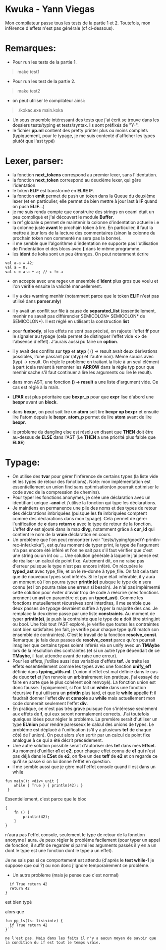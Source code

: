 # Kwuka - Yann Viegas

Mon compilateur passe tous les tests de la partie 1 et 2. Toutefois, mon inférence d'effets n'est pas générale (cf ci-dessous).

# Remarques:
- Pour run les tests de la partie 1.
> make test1
- Pour run les test de la partie 2.
> make test2
- on peut utiliser le compilateur ainsi:
> ./kokac.exe main.koka
- Un sous ensemble intéressant des tests que j'ai écrit se trouve dans les dossiers tests/typing et tests/syntax. Ils sont préfixés de "Y-".
- le fichier **pp.ml** contient des pretty printer plus ou moins complets (typiquement, pour le typage, je me suis contenté d'afficher les types plutôt que l'ast typé)

# Lexer, parser:
- la fonction **next_tokens** correspond au premier lexer, sans l'identation.
- la fonction **next_token** correspond au deuxième lexer, qui gère l'identation.
- le token **ELIF** est transformé en **ELSE IF**.
- la fonction **emit** permet de push un token dans la Queue du deuxième lexer (et en particulier, elle permet de bien mettre à jour last à **IF** quand on push **ELIF**...)
- je me suis rendu compte que construire des strings en ocaml était un peu compliqué et j'ai découvert le module **Buffer**.
- la ref globale **c** permet de maintenir la colonne d'indentation actuelle i.e la colonne juste **avant** le prochain token à lire. En particulier, il faut la mettre à jour lors de la lecture des commentaires (sinon la colonne du prochain token non commenté ne sera pas la bonne).
- il me semble que l'algorithme d'indentation ne supporte pas l'utilisation de l'indentation et des blocs avec **{** dans le même programme.
- les **ident** de koka sont un peu étranges. On peut notamment écrire
```
val a-a = 42;
val a = 0; 
val c = a-a + a; // c != a
```
- on accepte avec une regex un ensemble d'**ident** plus gros que voulu et l'on vérifie ensuite la validité manuellement.


- il y a des warning menhir (notamment parce que le token **ELIF** n'est pas utilisé dans **parser.mly**)
- il y avait un conflit sur file à cause de **separated_list** (essentiellement, menhir ne savait pas différencier SEMICOLON* SEMICOLON* de SEMICOLON*). Il est réglé en utilisant la construction **list**
- pour **funbody**, si les effets ne sont pas précisé, on rajoute l'effet **ff** pour le signaler au typage (cela permet de distinguer l'effet vide **<>** de l'absence d'effet). J'aurais aussi pu faire un **option**.
- il y avait des conflits sur **typ** et **atyp** ( () -> result avait deux dérivations possibles, l'une passant par (atyp) et l'autre non). Même soucis avec (typ) -> result. On règle le problème en traitant la liste à un seul élément à part (cela revient à remonter les **ARROW** dans la règle typ pour que menhir sache s'il faut continuer à lire les arguments ou lire le result).
- dans mon AST, une fonction **() -> result** a une liste d'argument vide. Ce cas est réglé à la main.
- **LPAR** est plus prioritaire que **bexpr_p** pour que **expr** lise d'abord une **bexpr** avant un **block**.
- dans **bexpr**, on peut soit lire un **atom** soit lire **bexpr op bexpr** et ensuite lire l'atom depuis le **bexpr**. **atom_p** permet de lire **atom** avant de lire **bexpr**.
- le problème du dangling else est résolu en disant que **THEN** doit être au-dessus de **ELSE** dans l'AST (i.e **THEN** a une priorité plus faible que **ELSE**)

# Typage:

- On utilise des **tvar** pour gérer l'inférence de certains types (la liste vide et les types de retour des fonctions). Note: mon implémentation est essentiellement un union find sans optimisation(on pourrait optimiser le code avec de la compression de chemins).
- Pour typer les fonctions anonymes, je crée une déclaration avec un identifiant unique **-anoi** et j'utilise la fonction qui type les déclarations.
- Je maintiens en permanence une pile des noms et des types de retour des déclarations imbriquées (puisque les **fn** imbriquées comptent comme des déclarations dans mon typage). Cela permet de gérer l'unification de **e** dans **return e** avec le type de retour de la fonction. L'effet **div** est ajouté dans la map **divg**, notamment grâce à **cur_id** qui contient le nom de la **vraie** déclaration en cours.
- Un problème que l'on peut rencontrer (voir "tests/typing/good/Y-println-rec-infer.koka"), est qu'au moment de typer print, le type de l'argument n'a pas encore été inféré et l'on ne sait pas s'il faut vérifier que c'est une string ou un int ou ... Une solution générale à laquelle j'ai pensé est de réaliser un calcul de point fixe. Autrement dit, on ne raise pas d'erreur puisque le type n'est pas encore inféré. On récupère le **typed_ast** avec type_file, et on le re-donne à type_file. On fait cela tant que de nouveaux types sont inférés. Si le type était inférable, il y aura un moment où l'on pourra typer **println(e)** puisque le type de **e** sera connu (et l'on pourra raise une erreur si besoin). Je n'ai pas implémenté cette solution pour éviter d'avoir trop de code à réécrire (mes fonctions prennent un **ast** en paramètre et pas un **typed_ast**). Comme les fonctions mutuellement récursives sont interdites, il me semble que deux passes de typage devraient suffire à typer la majorité des cas. Je remplace la deuxième passe par une liste **constraints**. Au moment de typer **println(e)**, je push la contrainte que le type de **e** doit être string,int ou bool. Une fois tout l'AST exploré, je vérifie que toutes les contraintes sont bien satisfaites (en fait, je vérifie pour chaque type qu'il match son ensemble de contraintes). C'est le travail de la fonction **resolve_const**. Remarque: je fais deux passes de **resolve_const** parce qu'on pourrait imaginer que certains types soient inférés via un unify avec un **TMAybe** lors de la résolution des contraintes (et si un autre type dépendait de ce **TMaybe**, il faut attendre avant de raise une erreur).
- Pour les effets, j'utilise aussi des variables d'effets **tef**. Je traite les effets essentiellement comme les types avec une fonction **unify_eff** définie dans **typing_utils.ml**. L'union d'effet est mal définie dans le cas de deux **tef** et j'en renvoie un arbitrairement (en pratique, j'ai essayé de faire en sorte que le plus cohérent soit renvoyé). La fonction union est donc fausse. Typiquement, si l'on fait un **while** dans une fonction récursive **f** qui utilisera un **println** plus tard, et que le **while** appelle **f**:  il faudrait donner l'effet **div** et **console** au **while** mais actuellement mon code donnerait seulement l'effet **div**.
- En pratique, ce n'est pas très grave puisque l'on s'intéresse seulement aux effets de **f**, qui eux seront normalement corrects. J'ai toutefois quelques idées pour régler le problème. La première serait d'utiliser un type **EUnion** pour rendre paresseux le calcul des unions de types. Le problème est déplacé à l'unification (s'il y a plusieurs **tef** de chaque côté de l'union). On peut alors s'en sortir par un calcul de point fixe analogue à ce qui a été décrit précédement. 
- Une autre solution possible serait d'autoriser des **tef** dans mes **Effset**. Au moment d'unifier **e1** et **e2**, pour chaque effet connu de **e1** qui n'est pas déjà dans le **ESet** de **e2**, on fixe un des **teff** de **e2** et on regarde ce qu'il se passe si on lui donne l'effet en question.
- il me semble aussi que je gère mal l'effet console quand il est dans un while
```
fun main(): <div> unit {
    while { True } { println(42); } 
 }
```

Essentiellement, c'est parce que le bloc
```
{
    fn () {
        println(42);
    }
}
```
n'aura pas l'effet console, seulement le type de retour de la fonction anonyme l'aura. Je peux régler le problème facilement (pour typer un appel de fonction, il suffit de regarder si parmi les arguments passés il y en a un dont le type est une fonction dont le type a un effet).

Je ne sais pas si ce comportement est attendu (d'après le **test while-1** je suppose que oui ?) ou non donc j'ignore temporairement ce problème.

- Un autre problème (mais je pense que c'est normal)
```fun pp_ls(ls: list<int>) {
  if True return 42
  return 42
}
```
 
est bien typé

alors que
```
fun pp_ls(ls: list<int>) {
  if True return 42
}```

ne l'est pas. Mais dans les faits il n'y a aucun moyen de savoir que la condition du if est tout le temps vraie.

